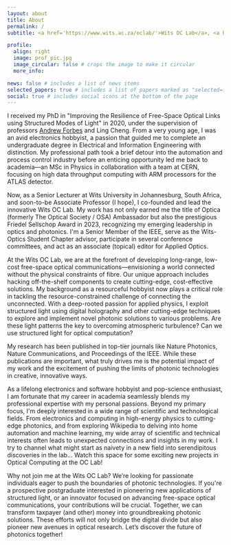 ```yaml
---
layout: about
title: About
permalink: /
subtitle: <a href='https://www.wits.ac.za/oclab/'>Wits OC Lab</a>, <a href='https://www.wits.ac.za/eie/'>School of Electrical and Information Engineering</a>, <a href='https://www.wits.ac.za'>Wits University</a>, South Africa

profile:
  align: right
  image: prof_pic.jpg
  image_circular: false # crops the image to make it circular
  more_info: 

news: false # includes a list of news items
selected_papers: true # includes a list of papers marked as "selected={true}"
social: true # includes social icons at the bottom of the page
---
```


I received my PhD in "Improving the Resilience of Free-Space Optical Links using Structured Modes of Light" in 2020, under the supervision of professors [Andrew Forbes](https://structured-light.org/) and Ling Cheng. From a very young age, I was an avid electronics hobbyist, a passion that guided me to complete an undergraduate degree in Electrical and Information Engineering with distinction. My professional path took a brief detour into the automation and process control industry before an enticing opportunity led me back to academia—an MSc in Physics in collaboration with a team at CERN, focusing on high data throughput computing with ARM processors for the ATLAS detector.

Now, as a Senior Lecturer at Wits University in Johannesburg, South Africa, and soon-to-be Associate Professor (I hope), I co-founded and lead the innovative Wits OC Lab. My work has not only earned me the title of Optica (formerly The Optical Society / OSA) Ambassador but also the prestigious Friedel Sellschop Award in 2023, recognizing my emerging leadership in optics and photonics. I'm a Senior Member of the IEEE, serve as the Wits-Optics Student Chapter advisor, participate in several conference committees, and act as an associate (topical) editor for Applied Optics.

At the Wits OC Lab, we are at the forefront of developing long-range, low-cost free-space optical communications—envisioning a world connected without the physical constraints of fibre. Our unique approach includes hacking off-the-shelf components to create cutting-edge, cost-effective solutions. My background as a resourceful hobbyist now plays a critical role in tackling the resource-constrained challenge of connecting the unconnected. With a deep-rooted passion for applied physics, I exploit structured light using digital holography and other cutting-edge techniques to explore and implement novel photonic solutions to various problems. Are these light patterns the key to overcoming atmospheric turbulence? Can we use structured light for optical computation?

My research has been published in top-tier journals like Nature Photonics, Nature Communications, and Proceedings of the IEEE. While these publications are important, what truly drives me is the potential impact of my work and the excitement of pushing the limits of photonic technologies in creative, innovative ways. 

As a lifelong electronics and software hobbyist and pop-science enthusiast, I am fortunate that my career in academia seamlessly blends my professional expertise with my personal passions. Beyond my primary focus, I'm deeply interested in a wide range of scientific and technological fields. From electronics and computing in high-energy physics to cutting-edge photonics, and from exploring Wikipedia to delving into home automation and machine learning, my wide array of scientific and technical interests often leads to unexpected connections and insights in my work. I try to channel what might start as naivety in a new field into serendipitous discoveries in the lab... Watch this space for some exciting new projects in Optical Computing at the OC Lab!

Why not join me at the Wits OC Lab? We’re looking for passionate individuals eager to push the boundaries of photonic technologies. If you're a prospective postgraduate interested in pioneering new applications of structured light, or an innovator focused on advancing free-space optical communications, your contributions will be crucial. Together, we can transform taxpayer (and other) money into groundbreaking photonic solutions. These efforts will not only bridge the digital divide but also pioneer new avenues in optical research. Let’s discover the future of photonics together!

